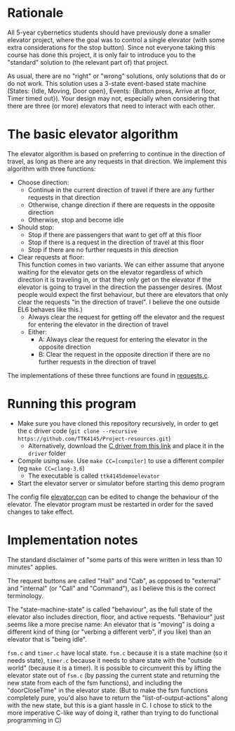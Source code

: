 Rationale
=========

All 5-year cybernetics students should have previously done a smaller elevator project, where the goal was to control a single elevator (with some extra considerations for the stop button). Since not everyone taking this course has done this project, it is only fair to introduce you to the "standard" solution to (the relevant part of) that project. 

As usual, there are no "right" or "wrong" solutions, only solutions that do or do not work. This solution uses a 3-state event-based state machine (States: {Idle, Moving, Door open}, Events: {Button press, Arrive at floor, Timer timed out}). Your design may not, especially when considering that there are three (or more) elevators that need to interact with each other.


The basic elevator algorithm
============================

The elevator algorithm is based on preferring to continue in the direction of travel, as long as there are any requests in that direction. We implement this algorithm with three functions:
 - Choose direction:
   - Continue in the current direction of travel if there are any further requests in that direction
   - Otherwise, change direction if there are requests in the opposite direction
   - Otherwise, stop and become idle
 - Should stop:
   - Stop if there are passengers that want to get off at this floor
   - Stop if there is a request in the direction of travel at this floor 
   - Stop if there are no further requests in this direction
 - Clear requests at floor:  
   This function comes in two variants. We can either assume that anyone waiting for the elevator gets on the elevator regardless of which direction it is traveling in, or that they only get on the elevator if the elevator is going to travel in the direction the passenger desires. (Most people would expect the first behaviour, but there are elevators that only clear the requests "in the direction of travel". I believe the one outside EL6 behaves like this.)
   - Always clear the request for getting off the elevator and the request for entering the elevator in the direction of travel
   - Either:
     - A: Always clear the request for entering the elevator in the opposite direction
     - B: Clear the request in the opposite direction if there are no further requests in the direction of travel
     
The implementations of these three functions are found in [requests.c](requests.c).


Running this program
====================

 - Make sure you have cloned this repository recursively, in order to get the c driver code (`git clone --recursive https://github.com/TTK4145/Project-resources.git`)
   - Alternatively, download the [C driver from this link](https://github.com/TTK4145/driver-c) and place it in the `driver` folder
 - Compile using `make`. Use `make CC=[compiler]` to use a different compiler (eg `make CC=clang-3.6`)
   - The executable is called `ttk4145demoelevator`
 - Start the elevator server or simulator before starting this demo program

The config file [elevator.con](elevator.con) can be edited to change the behaviour of the elevator. The elevator program must be restarted in order for the saved changes to take effect.


Implementation notes
====================

The standard disclaimer of "some parts of this were written in less than 10 minutes" applies.

The request buttons are called "Hall" and "Cab", as opposed to "external" and "internal" (or "Call" and "Command"), as I believe this is the correct terminology.

The "state-machine-state" is called "behaviour", as the full state of the elevator also includes direction, floor, and active requests. "Behaviour" just seems like a more precise name: An elevator that is "moving" is doing a different kind of thing (or "verbing a different verb", if you like) than an elevator that is "being idle".

`fsm.c` and `timer.c` have local state. `fsm.c` because it is a state machine (so it needs state), `timer.c` because it needs to share state with the "outside world" (because it is a timer). It is possible to circumvent this by lifting the elevator state out of `fsm.c` (by passing the current state and returning the new state from each of the fsm functions), and including the "doorCloseTime" in the elevator state. (But to make the fsm functions completely pure, you'd also have to return the "list-of-output-actions" along with the new state, but this is a giant hassle in C. I chose to stick to the more imperative C-like way of doing it, rather than trying to do functional programming in C)


